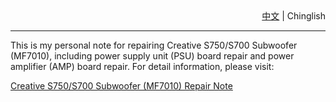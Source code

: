 <div style='text-align:right;'><a href='/doc/ReadMe.中文.md'>中文</a> | <span>Chinglish</span></div>

----

This is my personal note for repairing Creative S750/S700 Subwoofer (MF7010), including power supply unit (PSU) board repair and power amplifier (AMP) board repair. For detail information, please visit:

[Creative S750/S700 Subwoofer (MF7010) Repair Note](https://moontide.github.io/CreativeS750RepairNote)
